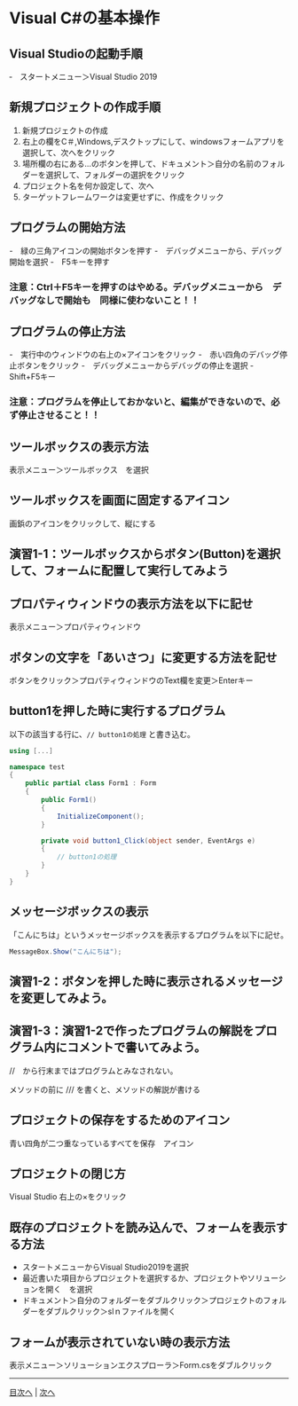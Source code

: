 # Visual C#の基本操作
## Visual Studioの起動手順
‐　スタートメニュー＞Visual Studio 2019


## 新規プロジェクトの作成手順
1. 新規プロジェクトの作成	 
2. 右上の欄をC＃,Windows,デスクトップにして、windowsフォームアプリを選択して、次へをクリック	 
3. 場所欄の右にある...のボタンを押して、ドキュメント＞自分の名前のフォルダーを選択して、フォルダーの選択をクリック　　　　	 
4. プロジェクト名を何か設定して、次へ 
5. ターゲットフレームワークは変更せずに、作成をクリック 

## プログラムの開始方法
-　緑の三角アイコンの開始ボタンを押す
-　デバッグメニューから、デバッグ開始を選択
-　F5キーを押す


### 注意：Ctrl＋F5キーを押すのはやめる。デバッグメニューから　デバッグなしで開始も　同様に使わないこと！！

## プログラムの停止方法
-　実行中のウィンドウの右上の×アイコンをクリック
-　赤い四角のデバッグ停止ボタンをクリック
-　デバッグメニューからデバッグの停止を選択
-　Shift+F5キー


### 注意：プログラムを停止しておかないと、編集ができないので、必ず停止させること！！

## ツールボックスの表示方法
表示メニュー＞ツールボックス　を選択


## ツールボックスを画面に固定するアイコン
画鋲のアイコンをクリックして、縦にする


## 演習1-1：ツールボックスからボタン(Button)を選択して、フォームに配置して実行してみよう



## プロパティウィンドウの表示方法を以下に記せ
表示メニュー＞プロパティウィンドウ


## ボタンの文字を「あいさつ」に変更する方法を記せ

ボタンをクリック＞プロパティウィンドウのText欄を変更＞Enterキー

## button1を押した時に実行するプログラム
以下の該当する行に、`// button1の処理` と書き込む。

```cs
using [...]

namespace test
{
    public partial class Form1 : Form
    {
        public Form1()
        {
            InitializeComponent();
        }

        private void button1_Click(object sender, EventArgs e)
        {
            // button1の処理
        }
    }
}
```

## メッセージボックスの表示
「こんにちは」というメッセージボックスを表示するプログラムを以下に記せ。

```cs
MessageBox.Show("こんにちは");
```

## 演習1-2：ボタンを押した時に表示されるメッセージを変更してみよう。


## 演習1-3：演習1-2で作ったプログラムの解説をプログラム内にコメントで書いてみよう。

//　から行末まではプログラムとみなされない。

メソッドの前に /// を書くと、メソッドの解説が書ける

## プロジェクトの保存をするためのアイコン

青い四角が二つ重なっているすべてを保存　アイコン

## プロジェクトの閉じ方

Visual Studio 右上の×をクリック

## 既存のプロジェクトを読み込んで、フォームを表示する方法
- スタートメニューからVisual Studio2019を選択
- 最近書いた項目からプロジェクトを選択するか、プロジェクトやソリューションを開く　を選択
- ドキュメント＞自分のフォルダーをダブルクリック＞プロジェクトのフォルダーをダブルクリック＞slｎファイルを開く

## フォームが表示されていない時の表示方法
表示メニュー＞ソリューションエクスプローラ＞Forｍ.csをダブルクリック


---

[目次へ](README.md#%E7%9B%AE%E6%AC%A1) | [次へ](README.md#%E3%83%97%E3%83%AD%E3%82%B0%E3%83%A9%E3%83%9F%E3%83%B3%E3%82%B0%E3%81%AE%E8%82%9D)
